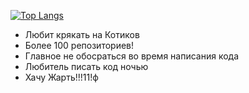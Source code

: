[![Top Langs](https://github-readme-stats.vercel.app/api/top-langs/?username=Under4groos&layout=compact&theme=transparent&show_icons=true)](https://github.com/anuraghazra/github-readme-stats)
 
<ul>
  <li>Любит крякать на Котиков</li>
  <li>Более 100 репозиториев!</li>
  <li>Главное не обосраться во время написания кода</li>
  <li>Любитель писать код ночью </li>
  <li>Хачу Жарть!!!11!ф </li>
</ul>
 
